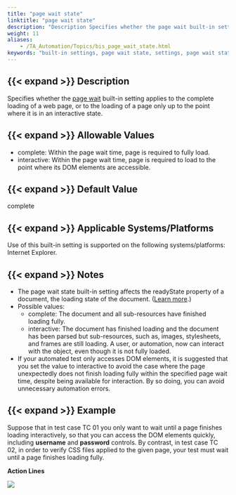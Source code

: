 ```yaml
--- 
title: "page wait state"
linktitle: "page wait state"
description: "Description Specifies whether the page wait built-in setting applies to the complete loading of a web page, or to the loading of a page only up to the point where it is in an interactive state. ..."
weight: 11
aliases: 
    - /TA_Automation/Topics/bis_page_wait_state.html
keywords: "built-in settings, page wait state, settings, page wait state, page wait state (settings), page wait state, page"
---
```


## {{< expand >}} Description

Specifies whether the [page wait](/automation-guide/action-based-testing-language/built-in-settings/timing-settings/page-wait) built-in setting applies to the complete loading of a web page, or to the loading of a page only up to the point where it is in an interactive state.

## {{< expand >}} Allowable Values

-   complete: Within the page wait time, page is required to fully load.
-   interactive: Within the page wait time, page is required to load to the point where its DOM elements are accessible.

## {{< expand >}} Default Value

complete

## {{< expand >}} Applicable Systems/Platforms

Use of this built-in setting is supported on the following systems/platforms: Internet Explorer.

## {{< expand >}} Notes

-   The page wait state built-in setting affects the readyState property of a document, the loading state of the document. \([Learn more](https://developer.mozilla.org/en-US/docs/Web/API/Document/readyState).\)
-   Possible values:
    -   complete: The document and all sub-resources have finished loading fully.
    -   interactive: The document has finished loading and the document has been parsed but sub-resources, such as, images, stylesheets, and frames are still loading. A user, or automation, now can interact with the object, even though it is not fully loaded.
-   If your automated test only accesses DOM elements, it is suggested that you set the value to interactive to avoid the case where the page unexpectedly does not finish loading fully within the specified page wait time, despite being available for interaction. By so doing, you can avoid unnecessary automation errors.

## {{< expand >}} Example

Suppose that in test case TC 01 you only want to wait until a page finishes loading interactively, so that you can access the DOM elements quickly, including **username** and **password** controls. By contrast, in test case TC 02, in order to verify CSS files applied to the given page, your test must wait until a page finishes loading fully.

**Action Lines**

![](/images/TA_Automation/Images/bis_page_wait_state_pgm.png)




